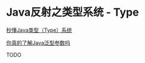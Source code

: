 # Java反射之类型系统 - Type

[秒懂Java类型（Type）系统](https://zhuanlan.zhihu.com/p/64584427)

[你真的了解Java泛型参数吗](https://blog.csdn.net/f641385712/article/details/88789847)

TODO